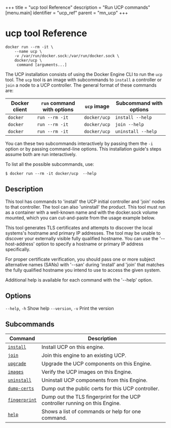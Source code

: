 +++
title = "ucp tool Reference"
description = "Run UCP commands"
[menu.main]
identifier = "ucp_ref"
parent = "mn_ucp"
+++

# ucp tool Reference


```
docker run --rm -it \
    --name ucp \
    -v /var/run/docker.sock:/var/run/docker.sock \
    docker/ucp \
     command [arguments...]
```

The UCP installation consists of using the Docker Engine CLI to run the `ucp`
tool. The `ucp` tool is an image with subcommands to `install` a controller or
`join` a node to a UCP controller. The general format of these commands are:

| Docker client | `run` command with options | `ucp` image | Subcommand with options |
|---------------|----------------------------|--------------|-------------------------|
| `docker` | `run --rm -it` | `docker/ucp` | `install --help` |
| `docker` | `run --rm -it` | `docker/ucp` | `join --help` |
| `docker` | `run --rm -it` | `docker/ucp` | `uninstall --help` |

You can these two subcommands interactively by passing them the `-i`
option or by passing command-line options. This installation guide's steps
assume both are run interactively.

To list all the possible subcommands, use:

```
$ docker run --rm -it docker/ucp  --help
```


## Description

This tool has commands to 'install' the UCP initial controller and
'join' nodes to that controller.  The tool can also 'uninstall' the product.
This tool must run as a container with a well-known name and with the
docker.sock volume mounted, which you can cut-and-paste from the usage
example below.

This tool generates TLS certificates and attempts to discover the local
systems's hostname and primary IP addresses.  The tool may be unable to discover
your externally visible fully qualified hostname.  You can use  the
'--host-address' option to specify a hostname or primary IP address
specifically.

For proper certificate verification, you should pass one or more subject
alternative names (SANs) with '--san' during 'install' and 'join' that matches
the fully qualified hostname you intend to use to access the given system.

Additional help is available for each command with the '--help' option.

## Options
`--help`, `-h` Show help
`--version`, `-v`	Print the version

## Subcommands

| Command | Description |
|---------------------------------|-----------------------------------------------------------------------------|
| [`install`](install.md) | Install UCP on this engine. |
| [`join`](join.md) | Join this engine to an existing UCP. |
| [`upgrade`](upgrade.md) | Upgrade the UCP components on this Engine. |
| [`images`](images.md) | Verify the UCP images on this Engine. |
| [`uninstall`](uninstall.md) | Uninstall UCP components from this Engine. |
| [`dump-certs`](dump-certs.md) | Dump out the public certs for this UCP controller. |
| [`fingerprint`](fingerprint.md) | Dump out the TLS fingerprint for the UCP controller running on this Engine. |
| [`help`](help.md) | Shows a list of commands or help for one command. |
